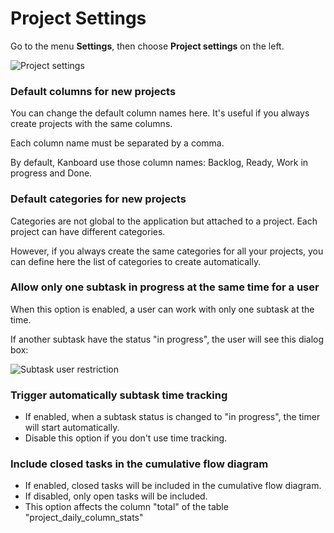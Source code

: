 Project Settings
================

Go to the menu **Settings**, then choose **Project settings** on the left.

![Project settings](http://kanboard.net/screenshots/documentation/project-settings.png)

### Default columns for new projects

You can change the default column names here.
It's useful if you always create projects with the same columns.

Each column name must be separated by a comma.

By default, Kanboard use those column names: Backlog, Ready, Work in progress and Done.

### Default categories for new projects

Categories are not global to the application but attached to a project.
Each project can have different categories.

However, if you always create the same categories for all your projects, you can define here the list of categories to create automatically.

### Allow only one subtask in progress at the same time for a user

When this option is enabled, a user can work with only one subtask at the time.

If another subtask have the status "in progress", the user will see this dialog box:

![Subtask user restriction](http://kanboard.net/screenshots/documentation/subtask-user-restriction.png)

### Trigger automatically subtask time tracking

- If enabled, when a subtask status is changed to "in progress", the timer will start automatically.
- Disable this option if you don't use time tracking.

### Include closed tasks in the cumulative flow diagram

- If enabled, closed tasks will be included in the cumulative flow diagram.
- If disabled, only open tasks will be included.
- This option affects the column "total" of the table "project_daily_column_stats"

